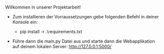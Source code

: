 Willkommen in unserer Projektarbeit!

- Zum installieren der Vorraussetzungen gebe folgenden Befehl in deiner Konsole ein:
    - pip install -r .\requirements.txt

- Führe dann die main.py Datei aus und starte dann die Webapplikation auf deinem lokalen Server: http://127.0.0.1:5000/




